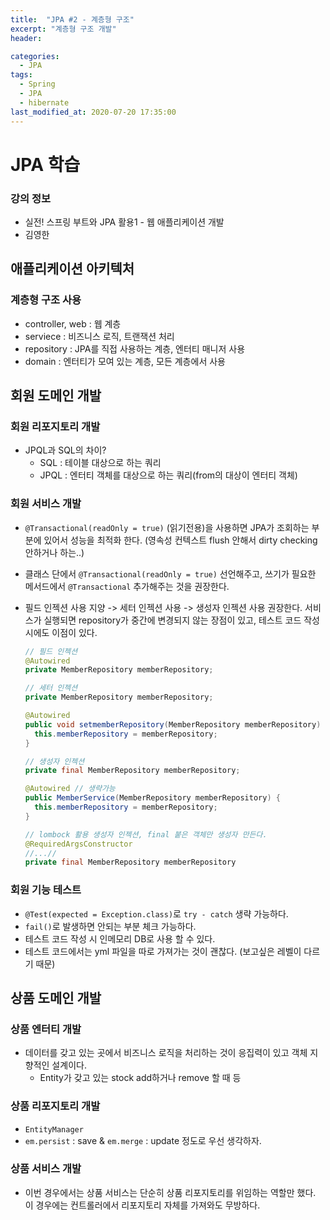 ```yaml
---
title:  "JPA #2 - 계층형 구조"
excerpt: "계층형 구조 개발"
header:

categories:
  - JPA
tags:
  - Spring
  - JPA
  - hibernate
last_modified_at: 2020-07-20 17:35:00
---
```


# JPA 학습

### 강의 정보

- 실전! 스프링 부트와 JPA 활용1 - 웹 애플리케이션 개발
- 김영한

## 애플리케이션 아키텍처

### 계층형 구조 사용

- controller, web : 웹 계층
- serviece : 비즈니스 로직, 트랜잭션 처리
- repository : JPA를 직접 사용하는 계층, 엔터티 매니저 사용
- domain : 엔터티가 모여 있는 계층, 모든 계층에서 사용

## 회원 도메인 개발

### 회원 리포지토리 개발

- JPQL과 SQL의 차이?
  - SQL : 테이블 대상으로 하는 쿼리
  - JPQL : 엔터티 객체를 대상으로 하는 쿼리(from의 대상이 엔터티 객체)

### 회원 서비스 개발

- `@Transactional(readOnly = true)` (읽기전용)을 사용하면 JPA가 조회하는 부분에 있어서 성능을 최적화 한다. (영속성 컨텍스트 flush 안해서 dirty checking 안하거나 하는..)

- 클래스 단에서 `@Transactional(readOnly = true)` 선언해주고, 쓰기가 필요한 메서드에서 `@Transactional` 추가해주는 것을 권장한다.

- 필드 인젝션 사용 지양 -> 세터 인젝션 사용 -> 생성자 인젝션 사용 권장한다. 서비스가 실행되면 repository가 중간에 변경되지 않는 장점이 있고, 테스트 코드 작성 시에도 이점이 있다.

  ```java
  // 필드 인젝션
  @Autowired
  private MemberRepository memberRepository;
  
  // 세터 인젝션
  private MemberRepository memberRepository;
  
  @Autowired
  public void setmemberRepository(MemberRepository memberRepository) {
    this.memberRepository = memberRepository;
  }
  
  // 생성자 인젝션
  private final MemberRepository memberRepository;
  
  @Autowired // 생략가능
  public MemberService(MemberRepository memberRepository) {
    this.memberRepository = memberRepository;
  }
  
  // lombock 활용 생성자 인젝션, final 붙은 객체만 생성자 만든다.
  @RequiredArgsConstructor
  //...//
  private final MemberRepository memberRepository
  ```

### 회원 기능 테스트

- `@Test(expected = Exception.class)`로 `try - catch` 생략 가능하다.
- `fail()`로 발생하면 안되는 부분 체크 가능하다.
- 테스트 코드 작성 시 인메모리 DB로 사용 할 수 있다.
- 테스트 코드에서는 yml 파일을 따로 가져가는 것이 괜찮다. (보고싶은 레벨이 다르기 때문)



## 상품 도메인 개발

### 상품 엔터티 개발

- 데이터를 갖고 있는 곳에서 비즈니스 로직을 처리하는 것이 응집력이 있고 객체 지향적인 설계이다.
  - Entity가 갖고 있는 stock add하거나 remove 할 때 등

### 상품 리포지토리 개발

- `EntityManager`
- `em.persist` : save & `em.merge` : update 정도로 우선 생각하자.

### 상품 서비스 개발

- 이번 경우에서는 상품 서비스는 단순히 상품 리포지토리를 위임하는 역할만 했다. 이 경우에는 컨트롤러에서 리포지토리 자체를 가져와도 무방하다.